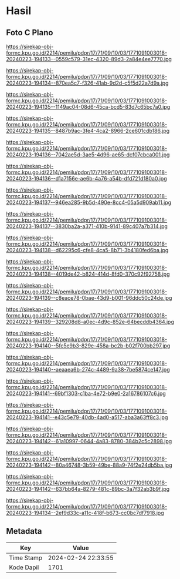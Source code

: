 # Hasil

## Foto C Plano

https://sirekap-obj-formc.kpu.go.id/2214/pemilu/pdpr/17/71/09/10/03/1771091003018-20240223-194133--0559c579-31ec-4320-89d3-2a84e4ee7770.jpg

https://sirekap-obj-formc.kpu.go.id/2214/pemilu/pdpr/17/71/09/10/03/1771091003018-20240223-194134--870ea5c7-f326-41ab-9d2d-c5f5d22a7d9a.jpg

https://sirekap-obj-formc.kpu.go.id/2214/pemilu/pdpr/17/71/09/10/03/1771091003018-20240223-194135--1149ac04-08d6-45ca-bcd5-83d7c65bc7a0.jpg

https://sirekap-obj-formc.kpu.go.id/2214/pemilu/pdpr/17/71/09/10/03/1771091003018-20240223-194135--8487b9ac-3fe4-4ca2-8966-2ce601cdb186.jpg

https://sirekap-obj-formc.kpu.go.id/2214/pemilu/pdpr/17/71/09/10/03/1771091003018-20240223-194136--7042ae5d-3ae5-4d96-ae65-dcf07cbca001.jpg

https://sirekap-obj-formc.kpu.go.id/2214/pemilu/pdpr/17/71/09/10/03/1771091003018-20240223-194136--d1a7156e-ae6b-4a76-a54b-dfd721d180a0.jpg

https://sirekap-obj-formc.kpu.go.id/2214/pemilu/pdpr/17/71/09/10/03/1771091003018-20240223-194137--946ea285-9b5d-490e-8cc4-05a5d909ab11.jpg

https://sirekap-obj-formc.kpu.go.id/2214/pemilu/pdpr/17/71/09/10/03/1771091003018-20240223-194137--3830ba2a-a371-410b-9141-89c407a7b314.jpg

https://sirekap-obj-formc.kpu.go.id/2214/pemilu/pdpr/17/71/09/10/03/1771091003018-20240223-194138--d62295c6-cfe8-4ca5-8b71-3b4180fed6ba.jpg

https://sirekap-obj-formc.kpu.go.id/2214/pemilu/pdpr/17/71/09/10/03/1771091003018-20240223-194138--4019de42-b824-414d-8fd0-370c92f92758.jpg

https://sirekap-obj-formc.kpu.go.id/2214/pemilu/pdpr/17/71/09/10/03/1771091003018-20240223-194139--c8eace78-0bae-43d9-b001-96ddc50c24de.jpg

https://sirekap-obj-formc.kpu.go.id/2214/pemilu/pdpr/17/71/09/10/03/1771091003018-20240223-194139--329208d8-a0ec-4d9c-852e-64becddb4364.jpg

https://sirekap-obj-formc.kpu.go.id/2214/pemilu/pdpr/17/71/09/10/03/1771091003018-20240223-194140--5fc5e9b3-829e-458a-bc2b-b02f700bb297.jpg

https://sirekap-obj-formc.kpu.go.id/2214/pemilu/pdpr/17/71/09/10/03/1771091003018-20240223-194140--aeaaea6b-274c-4489-9a38-7be5874ce147.jpg

https://sirekap-obj-formc.kpu.go.id/2214/pemilu/pdpr/17/71/09/10/03/1771091003018-20240223-194141--69bf1303-c1ba-4e72-b9e0-2a16786107c6.jpg

https://sirekap-obj-formc.kpu.go.id/2214/pemilu/pdpr/17/71/09/10/03/1771091003018-20240223-194141--e43c5e79-40db-4ad0-a517-aba3a63ff8c3.jpg

https://sirekap-obj-formc.kpu.go.id/2214/pemilu/pdpr/17/71/09/10/03/1771091003018-20240223-194142--61a10997-0644-4a83-8780-384b2c5c2898.jpg

https://sirekap-obj-formc.kpu.go.id/2214/pemilu/pdpr/17/71/09/10/03/1771091003018-20240223-194142--80a46748-3b59-49be-88a9-74f2e24db5ba.jpg

https://sirekap-obj-formc.kpu.go.id/2214/pemilu/pdpr/17/71/09/10/03/1771091003018-20240223-194142--637bb64a-8279-481c-89bc-3a7f32ab3b9f.jpg

https://sirekap-obj-formc.kpu.go.id/2214/pemilu/pdpr/17/71/09/10/03/1771091003018-20240223-194134--2ef9d33c-a11c-418f-b673-cc0bc7df7918.jpg


## Metadata

| Key        | Value               |
| ---------- | ------------------- |
| Time Stamp | 2024-02-24 22:33:55 |
| Kode Dapil | 1701                |



